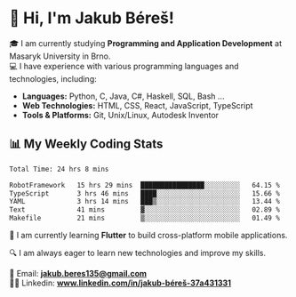 # 👋 Hi, I'm Jakub Béreš!

🎓 I am currently studying **Programming and Application Development** at Masaryk University in Brno.  
💻 I have experience with various programming languages and technologies, including:  
   - **Languages:** Python, C, Java, C#, Haskell, SQL, Bash ...  
   - **Web Technologies:** HTML, CSS, React, JavaScript, TypeScript  
   - **Tools & Platforms:** Git, Unix/Linux, Autodesk Inventor

## 📊 My Weekly Coding Stats
<!--START_SECTION:waka-->

```txt
Total Time: 24 hrs 8 mins

RobotFramework   15 hrs 29 mins  ████████████████░░░░░░░░░   64.15 %
TypeScript       3 hrs 46 mins   ████░░░░░░░░░░░░░░░░░░░░░   15.66 %
YAML             3 hrs 14 mins   ███▒░░░░░░░░░░░░░░░░░░░░░   13.44 %
Text             41 mins         ▓░░░░░░░░░░░░░░░░░░░░░░░░   02.89 %
Makefile         21 mins         ▒░░░░░░░░░░░░░░░░░░░░░░░░   01.49 %
```

<!--END_SECTION:waka-->

🚀 I am currently learning **Flutter** to build cross-platform mobile applications.  

🔍 I am always eager to learn new technologies and improve my skills.  

📩 Email:        **jakub.beres135@gmail.com**  
🧑‍💻 Linkedin:     **www.linkedin.com/in/jakub-béreš-37a431331**


